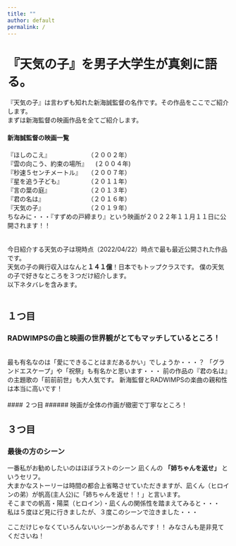 ```yaml
---
title: ""
author: default
permalink: /
---
```


# 『天気の子』を男子大学生が真剣に語る。  
『天気の子』は言わずも知れた新海誠監督の名作です。その作品をここでご紹介します。
<br>
まずは新海監督の映画作品を全てご紹介します。
#### 新海誠監督の映画一覧  
『ほしのこえ』　　　　　　　（２００２年）  
『雲の向こう、約束の場所』 　(２００４年)  
『秒速５センチメートル』　　（２００７年）  
『星を追う子ども』　　　　　（２０１１年）  
『言の葉の庭』　　　　　　　（２０１３年）  
『君の名は』　　　　　　　　（２０１６年）  
『天気の子』　　　　　　　　（２０１９年）
<br>
ちなみに・・・『すずめの戸締まり』という映画が２０２２年１１月１１日に公開されます！！  
<br>
<br>
今日紹介する天気の子は現時点（2022/04/22）時点で最も最近公開された作品です。
<br>
天気の子の興行収入はなんと**１４１億**！日本でもトップクラスです。
僕の天気の子で好きなところを３つだけ紹介します。
<br>
以下ネタバレを含みます。 
<br>
<br>
## １つ目  
###  RADWIMPSの曲と映画の世界観がとてもマッチしているところ！
<br>
最も有名なのは「愛にできることはまだあるかい」でしょうか・・・？  
「グランドエスケープ」や「祝祭」も有名かと思います・・・  
前の作品の『君の名は』の主題歌の「前前前世」も大人気です。 
新海監督とRADWIMPSの楽曲の親和性は本当に高いです！
<br><br>
#### ２つ目
###### 映画が全体の作画が緻密で丁寧なところ！
<br>


## ３つ目
### 最後の方のシーン
一番私がお勧めしたいのはほぼラストのシーン 凪くんの **「姉ちゃんを返せ」** というセリフ。
<br>
大まかなストーリーは時間の都合上省略させていただきますが、凪くん（ヒロインの弟）が帆高(主人公)に「姉ちゃんを返せ！！」と言います。  
そこまでの帆高・陽菜（ヒロイン）・凪くんの関係性を踏まえてみると・・・
<br>
私は５度ほど見に行きましたが、３度このシーンで泣きました・・・

ここだけじゃなくていろんないいシーンがあるんです！！
みなさんも是非見てくださいね！

